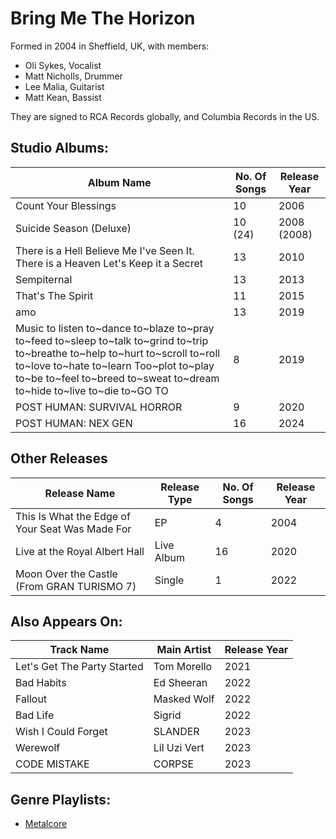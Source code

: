# Bring Me The Horizon

Formed in 2004 in Sheffield, UK, with members:

* Oli Sykes, Vocalist
* Matt Nicholls, Drummer
* Lee Malia, Guitarist
* Matt Kean, Bassist

They are signed to RCA Records globally, and Columbia Records in the US.

## Studio Albums:

| Album Name | No. Of Songs | Release Year |
|------------|--------------|--------------|
| Count Your Blessings | 10 | 2006 |
| Suicide Season (Deluxe) | 10 (24) | 2008 (2008) |
| There is a Hell Believe Me I've Seen It. There is a Heaven Let's Keep it a Secret | 13 | 2010 |
| Sempiternal | 13 | 2013 |
| That's The Spirit | 11 | 2015 |
| amo | 13 | 2019 |
| Music to listen to\~dance to\~blaze to\~pray to\~feed to\~sleep to\~talk to\~grind to\~trip to\~breathe to\~help to\~hurt to\~scroll to\~roll to\~love to\~hate to\~learn Too\~plot to\~play to\~be to\~feel to\~breed to\~sweat to\~dream to\~hide to\~live to\~die to\~GO TO | 8 | 2019 |
| POST HUMAN: SURVIVAL HORROR | 9 | 2020 |
| POST HUMAN: NEX GEN | 16 | 2024 |

## Other Releases

| Release Name | Release Type | No. Of Songs | Release Year |
|--------------|--------------|--------------|--------------|
| This Is What the Edge of Your Seat Was Made For | EP | 4 | 2004 |
| Live at the Royal Albert Hall | Live Album | 16 | 2020 |
| Moon Over the Castle (From GRAN TURISMO 7) | Single | 1 | 2022 |

## Also Appears On:

| Track Name | Main Artist | Release Year |
|------------|-------------|--------------|
| Let's Get The Party Started | Tom Morello | 2021 |
| Bad Habits | Ed Sheeran | 2022 |
| Fallout | Masked Wolf | 2022 |
| Bad Life | Sigrid | 2022 |
| Wish I Could Forget | SLANDER | 2023 |
| Werewolf | Lil Uzi Vert | 2023 |
| CODE MISTAKE | CORPSE | 2023 |


## Genre Playlists:

* [Metalcore](../Genres/Metalcore.md)
